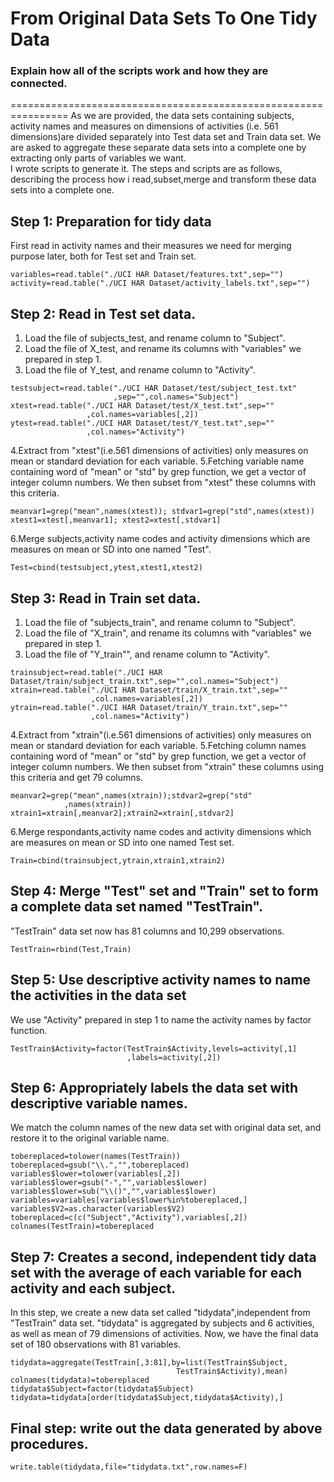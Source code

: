 # **From Original Data Sets To One Tidy Data**

### Explain how all of the scripts work and how they are connected.
================================================================
As we are provided, the data sets containing subjects, activity names and measures on dimensions of activities (i.e. 561 dimensions)are divided separately into Test data set and Train data set.
We are asked to aggregate these separate data sets into a complete one by extracting only parts of variables we want.  
I wrote scripts to generate it. The steps and scripts are as follows, describing the process how i read,subset,merge and transform these data sets into a complete one.  

## Step 1: Preparation for tidy data
First read in activity names and their measures we need for merging purpose later, both for Test set and Train set.
```
variables=read.table("./UCI HAR Dataset/features.txt",sep="")
activity=read.table("./UCI HAR Dataset/activity_labels.txt",sep="")
```
## Step 2: Read in Test set data.
1. Load the file of subjects_test, and rename column to "Subject".
2. Load the file of X_test, and rename its columns with "variables" we prepared in step 1.
3. Load the file of Y_test, and rename column to "Activity".
```
testsubject=read.table("./UCI HAR Dataset/test/subject_test.txt"
                       ,sep="",col.names="Subject")
xtest=read.table("./UCI HAR Dataset/test/X_test.txt",sep=""
                 ,col.names=variables[,2])
ytest=read.table("./UCI HAR Dataset/test/Y_test.txt",sep=""
                 ,col.names="Activity")
```                 
4.Extract from "xtest"(i.e.561 dimensions of activities) only measures on mean or standard deviation for each variable. 
5.Fetching variable name containing word of "mean" or "std" by grep function, we get a vector of integer column numbers. We then subset from "xtest" these columns with this criteria.
```
meanvar1=grep("mean",names(xtest)); stdvar1=grep("std",names(xtest))
xtest1=xtest[,meanvar1]; xtest2=xtest[,stdvar1]
```
6.Merge subjects,activity name codes and activity dimensions which are measures on mean or SD into one named "Test".
```
Test=cbind(testsubject,ytest,xtest1,xtest2)
```
## Step 3: Read in Train set data.
1. Load the file of "subjects_train", and rename column to "Subject".
2. Load the file of "X_train", and rename its columns with "variables" we prepared in step 1.
3. Load the file of "Y_train"", and rename column to "Activity".
```
trainsubject=read.table("./UCI HAR Dataset/train/subject_train.txt",sep="",col.names="Subject")
xtrain=read.table("./UCI HAR Dataset/train/X_train.txt",sep=""
                  ,col.names=variables[,2])
ytrain=read.table("./UCI HAR Dataset/train/Y_train.txt",sep=""
                  ,col.names="Activity")
```                 
4.Extract from "xtrain"(i.e.561 dimensions of activities) only measures on mean or standard deviation for each variable. 
5.Fetching column names containing word of "mean" or "std" by grep function, we get a vector of integer column numbers. We then subset from "xtrain" these columns using this criteria and get 79 columns.
```
meanvar2=grep("mean",names(xtrain));stdvar2=grep("std"
            ,names(xtrain))
xtrain1=xtrain[,meanvar2];xtrain2=xtrain[,stdvar2]
```
6.Merge respondants,activity name codes and activity dimensions which are measures on mean or SD into one named Test set.
```
Train=cbind(trainsubject,ytrain,xtrain1,xtrain2)
```
## Step 4: Merge "Test" set and "Train" set to form a complete data set named "TestTrain".  
"TestTrain" data set now has 81 columns and 10,299 observations.
```
TestTrain=rbind(Test,Train)
```   
## Step 5: Use descriptive activity names to name the activities in the data set

We use "Activity" prepared in step 1 to name the activity names by factor function.
```
TestTrain$Activity=factor(TestTrain$Activity,levels=activity[,1]
                          ,labels=activity[,2])
```
## Step 6: Appropriately labels the data set with descriptive variable names.  
We match the column names of the new data set with original data set, and restore it to the original variable name. 
```
tobereplaced=tolower(names(TestTrain))
tobereplaced=gsub("\\.","",tobereplaced)
variables$lower=tolower(variables[,2])
variables$lower=gsub("-","",variables$lower)
variables$lower=sub("\\()","",variables$lower)
variables=variables[variables$lower%in%tobereplaced,]
variables$V2=as.character(variables$V2)
tobereplaced=c(c("Subject","Activity"),variables[,2])
colnames(TestTrain)=tobereplaced
```
## Step 7: Creates a second, independent tidy data set with the average of each variable for each activity and each subject.
In this step, we create a new data set called "tidydata",independent from "TestTrain" data set. "tidydata" is aggregated by subjects and 6 activities, as well as mean of 79 dimensions of activities. Now, we have the final data set of 180 observations with 81 variables.
```
tidydata=aggregate(TestTrain[,3:81],by=list(TestTrain$Subject,
                                     TestTrain$Activity),mean)
colnames(tidydata)=tobereplaced
tidydata$Subject=factor(tidydata$Subject)
tidydata=tidydata[order(tidydata$Subject,tidydata$Activity),]
```
## Final step: write out the data generated by above procedures.
```
write.table(tidydata,file="tidydata.txt",row.names=F)
```
